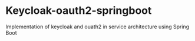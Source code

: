 # Keycloak-oauth2-springboot
Implementation of keycloak and ouath2 in service architecture using Spring Boot
